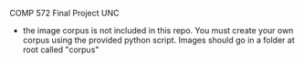 COMP 572 Final Project UNC

- the image corpus is not included in this repo. You must create your own corpus using the provided python script. Images should go in a folder at root called "corpus"
